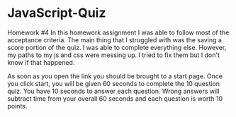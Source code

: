 # JavaScript-Quiz
Homework #4
In this homework assignment I was able to follow most of the acceptance criteria. The main thing that I struggled with was the saving a score portion of the quiz. I was able to complete everything else. However, my paths to my js and css were messing up. I tried to fix them but I don't know if that happened. 

As soon as you open the link you should be brought to a start page. 
Once you click start, you will be given 60 seconds to complete the 10 question quiz.
You have 10 seconds to answer each question.
Wrong answers will subtract time from your overall 60 seconds and each question is worth 10 points.